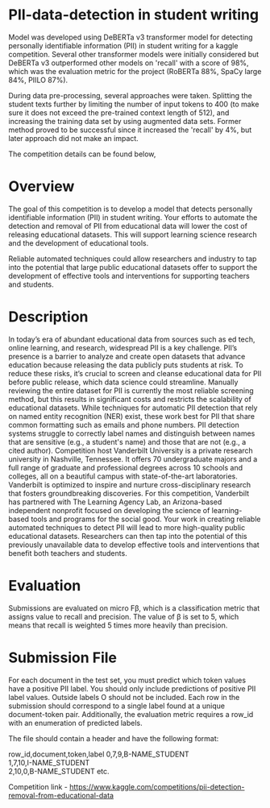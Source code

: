 # PII-data-detection in student writing
Model was developed using DeBERTa v3 transformer model for detecting personally identifiable information (PII) in student writing for a kaggle competition. Several other transformer models were initially considered but DeBERTa v3 outperformed other models on 'recall' with a score of 98%, which was the evaluation metric for the project (RoBERTa 88%, SpaCy large 84%, PIILO 87%). 

During data pre-processing, several approaches were taken. Splitting the student texts further by limiting the number of input tokens to 400 (to make sure it does not exceed the pre-trained context length of 512), and increasing the training data set by using augmented data sets. Former method proved to be successful since it increased the 'recall' by 4%, but later approach did not make an impact. 

The competition details can be found below,

# Overview
The goal of this competition is to develop a model that detects personally identifiable information (PII) in student writing. Your efforts to automate the detection and removal of PII from educational data will lower the cost of releasing educational datasets. This will support learning science research and the development of educational tools.

Reliable automated techniques could allow researchers and industry to tap into the potential that large public educational datasets offer to support the development of effective tools and interventions for supporting teachers and students.

# Description
In today’s era of abundant educational data from sources such as ed tech, online learning, and research, widespread PII is a key challenge. PII’s presence is a barrier to analyze and create open datasets that advance education because releasing the data publicly puts students at risk. To reduce these risks, it’s crucial to screen and cleanse educational data for PII before public release, which data science could streamline.
Manually reviewing the entire dataset for PII is currently the most reliable screening method, but this results in significant costs and restricts the scalability of educational datasets. While techniques for automatic PII detection that rely on named entity recognition (NER) exist, these work best for PII that share common formatting such as emails and phone numbers. PII detection systems struggle to correctly label names and distinguish between names that are sensitive (e.g., a student's name) and those that are not (e.g., a cited author).
Competition host Vanderbilt University is a private research university in Nashville, Tennessee. It offers 70 undergraduate majors and a full range of graduate and professional degrees across 10 schools and colleges, all on a beautiful campus with state-of-the-art laboratories. Vanderbilt is optimized to inspire and nurture cross-disciplinary research that fosters groundbreaking discoveries.
For this competition, Vanderbilt has partnered with The Learning Agency Lab, an Arizona-based independent nonprofit focused on developing the science of learning-based tools and programs for the social good.
Your work in creating reliable automated techniques to detect PII will lead to more high-quality public educational datasets. Researchers can then tap into the potential of this previously unavailable data to develop effective tools and interventions that benefit both teachers and students.

# Evaluation
Submissions are evaluated on micro Fβ, which is a classification metric that assigns value to recall and precision. The value of β is set to 5, which means that recall is weighted 5 times more heavily than precision.

# Submission File
For each document in the test set, you must predict which token values have a positive PII label. You should only include predictions of positive PII label values. Outside labels O should not be included. Each row in the submission should correspond to a single label found at a unique document-token pair. Additionally, the evaluation metric requires a row_id with an enumeration of predicted labels.

The file should contain a header and have the following format:

row_id,document,token,label
0,7,9,B-NAME_STUDENT <br />
1,7,10,I-NAME_STUDENT <br />
2,10,0,B-NAME_STUDENT
etc.

Competition link - https://www.kaggle.com/competitions/pii-detection-removal-from-educational-data
